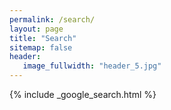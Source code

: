 ```yaml
---
permalink: /search/
layout: page
title: "Search"
sitemap: false
header:
   image_fullwidth: "header_5.jpg"
---
```


{% include _google_search.html %}
